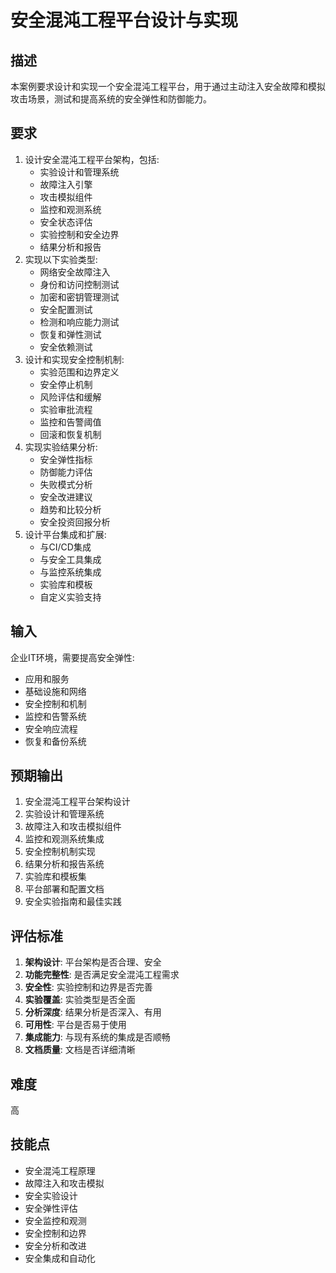# 安全混沌工程平台设计与实现

## 描述

本案例要求设计和实现一个安全混沌工程平台，用于通过主动注入安全故障和模拟攻击场景，测试和提高系统的安全弹性和防御能力。

## 要求

1. 设计安全混沌工程平台架构，包括:
   - 实验设计和管理系统
   - 故障注入引擎
   - 攻击模拟组件
   - 监控和观测系统
   - 安全状态评估
   - 实验控制和安全边界
   - 结果分析和报告
2. 实现以下实验类型:
   - 网络安全故障注入
   - 身份和访问控制测试
   - 加密和密钥管理测试
   - 安全配置测试
   - 检测和响应能力测试
   - 恢复和弹性测试
   - 安全依赖测试
3. 设计和实现安全控制机制:
   - 实验范围和边界定义
   - 安全停止机制
   - 风险评估和缓解
   - 实验审批流程
   - 监控和告警阈值
   - 回滚和恢复机制
4. 实现实验结果分析:
   - 安全弹性指标
   - 防御能力评估
   - 失败模式分析
   - 安全改进建议
   - 趋势和比较分析
   - 安全投资回报分析
5. 设计平台集成和扩展:
   - 与CI/CD集成
   - 与安全工具集成
   - 与监控系统集成
   - 实验库和模板
   - 自定义实验支持

## 输入

企业IT环境，需要提高安全弹性:
- 应用和服务
- 基础设施和网络
- 安全控制和机制
- 监控和告警系统
- 安全响应流程
- 恢复和备份系统

## 预期输出

1. 安全混沌工程平台架构设计
2. 实验设计和管理系统
3. 故障注入和攻击模拟组件
4. 监控和观测系统集成
5. 安全控制机制实现
6. 结果分析和报告系统
7. 实验库和模板集
8. 平台部署和配置文档
9. 安全实验指南和最佳实践

## 评估标准

1. **架构设计**: 平台架构是否合理、安全
2. **功能完整性**: 是否满足安全混沌工程需求
3. **安全性**: 实验控制和边界是否完善
4. **实验覆盖**: 实验类型是否全面
5. **分析深度**: 结果分析是否深入、有用
6. **可用性**: 平台是否易于使用
7. **集成能力**: 与现有系统的集成是否顺畅
8. **文档质量**: 文档是否详细清晰

## 难度

高

## 技能点

- 安全混沌工程原理
- 故障注入和攻击模拟
- 安全实验设计
- 安全弹性评估
- 安全监控和观测
- 安全控制和边界
- 安全分析和改进
- 安全集成和自动化
